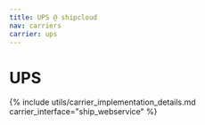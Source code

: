 ```yaml
---
title: UPS @ shipcloud
nav: carriers
carrier: ups
---
```


# UPS

{% include utils/carrier_implementation_details.md carrier_interface="ship_webservice" %}
